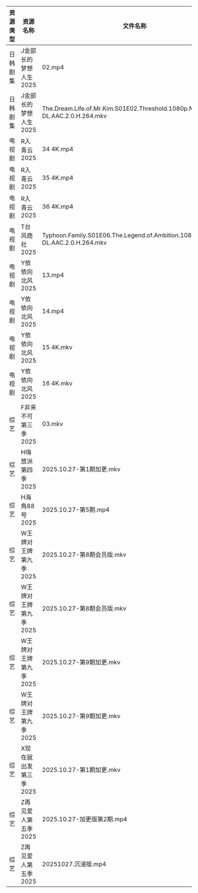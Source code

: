 | 资源类型 | 资源名称          | 文件名称                                                                           | 分享链接                                 | 更新时间                |
| ---- | ------------- | ------------------------------------------------------------------------------ | ------------------------------------ | ------------------- |
| 日韩剧集 | J金部长的梦想人生2025 | 02.mp4                                                                         | https://pan.quark.cn/s/864a5e90b0c6  | 2025-10-27 01:21:26 |
| 日韩剧集 | J金部长的梦想人生2025 | The.Dream.Life.of.Mr.Kim.S01E02.Threshold.1080p.NF.WEB-DL.AAC.2.0.H.264.mkv    | https://pan.quark.cn/s/864a5e90b0c6  | 2025-10-27 12:21:44 |
| 电视剧  | R入青云2025      | 34 4K.mp4                                                                      | https://www.alipan.com/s/7kV94cu2ZMy | 2025-10-27 10:03:40 |
| 电视剧  | R入青云2025      | 35 4K.mp4                                                                      | https://www.alipan.com/s/7kV94cu2ZMy | 2025-10-27 10:03:40 |
| 电视剧  | R入青云2025      | 36 4K.mp4                                                                      | https://www.alipan.com/s/7kV94cu2ZMy | 2025-10-27 10:03:39 |
| 电视剧  | T台风商社2025     | Typhoon.Family.S01E06.The.Legend.of.Ambition.1080p.NF.WEB-DL.AAC.2.0.H.264.mkv | https://pan.quark.cn/s/40f858c07981  | 2025-10-27 01:23:46 |
| 电视剧  | Y依依向北风2025    | 13.mp4                                                                         | https://www.alipan.com/s/D5ifn8EewgV | 2025-10-27 00:04:16 |
| 电视剧  | Y依依向北风2025    | 14.mp4                                                                         | https://www.alipan.com/s/D5ifn8EewgV | 2025-10-27 00:04:16 |
| 电视剧  | Y依依向北风2025    | 15 4K.mkv                                                                      | https://www.alipan.com/s/D5ifn8EewgV | 2025-10-27 13:04:27 |
| 电视剧  | Y依依向北风2025    | 16 4K.mkv                                                                      | https://www.alipan.com/s/D5ifn8EewgV | 2025-10-27 13:04:26 |
| 综艺   | F非来不可第三季2025  | 03.mkv                                                                         | https://pan.quark.cn/s/22d28acf00eb  | 2025-10-27 12:29:10 |
| 综艺   | H嗨放派第四季2025   | 2025.10.27-第1期加更.mkv                                                           | https://pan.quark.cn/s/026a03f3e933  | 2025-10-27 12:29:31 |
| 综艺   | H海角88号2025    | 2025.10.27-第5期.mp4                                                             | https://pan.quark.cn/s/6a6312f9dbbc  | 2025-10-27 12:29:48 |
| 综艺   | W王牌对王牌第九季2025 | 2025.10.27-第8期会员版.mkv                                                          | https://pan.quark.cn/s/b5f4a2ecde94  | 2025-10-27 12:32:36 |
| 综艺   | W王牌对王牌第九季2025 | 2025.10.27-第8期会员版.mkv                                                          | https://www.alipan.com/s/w9CqDPEeGeX | 2025-10-27 13:04:45 |
| 综艺   | W王牌对王牌第九季2025 | 2025.10.27-第9期加更.mkv                                                           | https://pan.quark.cn/s/b5f4a2ecde94  | 2025-10-27 12:32:33 |
| 综艺   | W王牌对王牌第九季2025 | 2025.10.27-第9期加更.mkv                                                           | https://www.alipan.com/s/w9CqDPEeGeX | 2025-10-27 13:04:44 |
| 综艺   | X现在就出发第三季2025 | 2025.10.27-第1期加更.mkv                                                           | https://pan.quark.cn/s/857fd8309a69  | 2025-10-27 12:33:17 |
| 综艺   | Z再见爱人第五季2025  | 2025.10.27-加更版第2期.mp4                                                          | https://pan.quark.cn/s/d766fb166df6  | 2025-10-27 12:34:42 |
| 综艺   | Z再见爱人第五季2025  | 20251027.沉浸版.mp4                                                               | https://pan.quark.cn/s/d766fb166df6  | 2025-10-27 12:34:37 |

